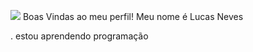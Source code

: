 ![](https://cdn.pfps.gg/banners/1774-cherry-blossom.gif)
Boas Vindas ao meu perfil!
Meu nome é Lucas Neves

. estou aprendendo programação
